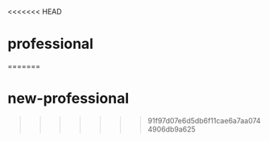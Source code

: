 <<<<<<< HEAD
# professional
=======
# new-professional
>>>>>>> 91f97d07e6d5db6f11cae6a7aa0744906db9a625
